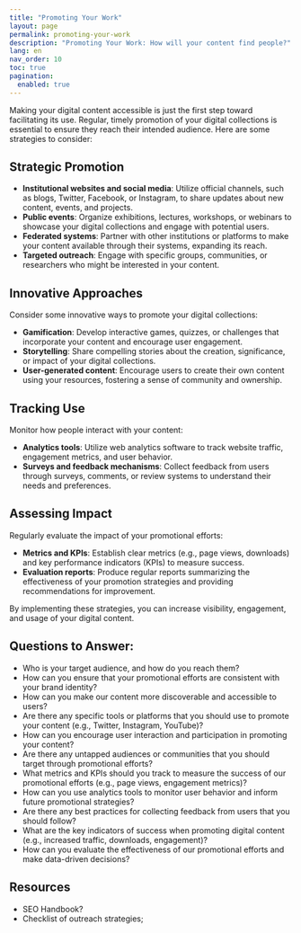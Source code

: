 ```yaml
---
title: "Promoting Your Work"
layout: page
permalink: promoting-your-work
description: "Promoting Your Work: How will your content find people?"
lang: en
nav_order: 10
toc: true
pagination: 
  enabled: true
---
```


Making your digital content accessible is just the first step toward facilitating its use. Regular, timely promotion of your digital collections is essential to ensure they reach their intended audience. Here are some strategies to consider:

## Strategic Promotion

* **Institutional websites and social media**: Utilize official channels, such as blogs, Twitter, Facebook, or Instagram, to share updates about new content, events, and projects.
* **Public events**: Organize exhibitions, lectures, workshops, or webinars to showcase your digital collections and engage with potential users.
* **Federated systems**: Partner with other institutions or platforms to make your content available through their systems, expanding its reach.
* **Targeted outreach**: Engage with specific groups, communities, or researchers who might be interested in your content.

## Innovative Approaches

Consider some innovative ways to promote your digital collections:

* **Gamification**: Develop interactive games, quizzes, or challenges that incorporate your content and encourage user engagement.
* **Storytelling**: Share compelling stories about the creation, significance, or impact of your digital collections.
* **User-generated content**: Encourage users to create their own content using your resources, fostering a sense of community and ownership.

## Tracking Use

Monitor how people interact with your content:

* **Analytics tools**: Utilize web analytics software to track website traffic, engagement metrics, and user behavior.
* **Surveys and feedback mechanisms**: Collect feedback from users through surveys, comments, or review systems to understand their needs and preferences.

## Assessing Impact

Regularly evaluate the impact of your promotional efforts:

* **Metrics and KPIs**: Establish clear metrics (e.g., page views, downloads) and key performance indicators (KPIs) to measure success.
* **Evaluation reports**: Produce regular reports summarizing the effectiveness of your promotion strategies and providing recommendations for improvement.

By implementing these strategies, you can increase visibility, engagement, and usage of your digital content.

## Questions to Answer:

* Who is your target audience, and how do you reach them?
* How can you ensure that your promotional efforts are consistent with your brand identity?
* How can you make our content more discoverable and accessible to users?
* Are there any specific tools or platforms that you should use to promote your content (e.g., Twitter, Instagram, YouTube)?
* How can you encourage user interaction and participation in promoting your content?
* Are there any untapped audiences or communities that you should target through promotional efforts?
* What metrics and KPIs should you track to measure the success of our promotional efforts (e.g., page views, engagement metrics)?
* How can you use analytics tools to monitor user behavior and inform future promotional strategies?
* Are there any best practices for collecting feedback from users that you should follow?
* What are the key indicators of success when promoting digital content (e.g., increased traffic, downloads, engagement)?
* How can you evaluate the effectiveness of our promotional efforts and make data-driven decisions?

## Resources

* SEO Handbook?
* Checklist of outreach strategies; 